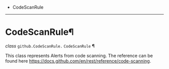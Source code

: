   + CodeScanRule

* * *
# CodeScanRule¶

_class_ `github.CodeScanRule.`  `CodeScanRule` ¶

This class represents Alerts from code scanning. The reference can be found here https://docs.github.com/en/rest/reference/code-scanning.
